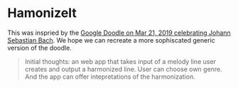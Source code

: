 # HamonizeIt

 This was inspried by the [Google Doodle on Mar 21, 2019 celebrating Johann Sebastian Bach](https://www.google.com/doodles/celebrating-johann-sebastian-bach). We hope we can recreate a more sophiscated generic version of the doodle.

 > Initial thoughts: an web app that takes input of a melody line user creates and output a harmonized line. User can choose own genre. And the app can offer intepretations of the harmonization.
